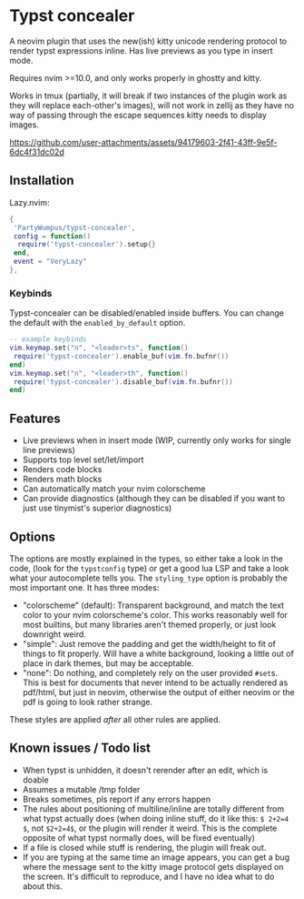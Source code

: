 # Typst concealer

A neovim plugin that uses the new(ish) kitty unicode rendering protocol to render typst expressions inline.
Has live previews as you type in insert mode.

Requires nvim >=10.0, and only works properly in ghostty and kitty.

Works in tmux (partially, it will break if two instances of the plugin work as they will replace each-other's images), will not work in zellij as they have no way of passing through the escape sequences kitty needs to display images.

https://github.com/user-attachments/assets/94179603-2f41-43ff-9e5f-6dc4f31dc02d

## Installation
Lazy.nvim:
```lua
{
 'PartyWumpus/typst-concealer',
 config = function()
  require('typst-concealer').setup{}
 end,
 event = "VeryLazy"
},
```

### Keybinds
Typst-concealer can be disabled/enabled inside buffers. You can change the default with the `enabled_by_default` option.
```lua
-- example keybinds
vim.keymap.set("n", "<leader>ts", function()
 require('typst-concealer').enable_buf(vim.fn.bufnr())
end)
vim.keymap.set("n", "<leader>th", function()
 require('typst-concealer').disable_buf(vim.fn.bufnr())
end)
```

## Features
- Live previews when in insert mode (WIP, currently only works for single line previews)
- Supports top level set/let/import
- Renders code blocks
- Renders math blocks
- Can automatically match your nvim colorscheme
- Can provide diagnostics (although they can be disabled if you want to just use tinymist's superior diagnostics)

## Options
The options are mostly explained in the types, so either take a look in the code, (look for the `typstconfig` type) or get a good lua LSP and take a look what your autocomplete tells you.
The `styling_type` option is probably the most important one. It has three modes:
- "colorscheme" (default): Transparent background, and match the text color to your nvim colorscheme's color. This works reasonably well for most builtins, but many libraries aren't themed properly, or just look downright weird.
- "simple": Just remove the padding and get the width/height to fit of things to fit properly. Will have a white background, looking a little out of place in dark themes, but may be acceptable.
- "none": Do nothing, and completely rely on the user provided `#set`s. This is best for documents that never intend to be actually rendered as pdf/html, but just in neovim, otherwise the output of either neovim or the pdf is going to look rather strange.

These styles are applied *after* all other rules are applied.

## Known issues / Todo list
- When typst is unhidden, it doesn't rerender after an edit, which is doable
- Assumes a mutable /tmp folder
- Breaks sometimes, pls report if any errors happen
- The rules about positioning of multiline/inline are totally different from what typst actually does (when doing inline stuff, do it like this: `$ 2+2=4 $`, not `$2+2=4$`, or the plugin will render it weird. This is the complete opposite of what typst normally does, will be fixed eventually)
- If a file is closed while stuff is rendering, the plugin will freak out.
- If you are typing at the same time an image appears, you can get a bug where the message sent to the kitty image protocol gets displayed on the screen. It's difficult to reproduce, and I have no idea what to do about this.

